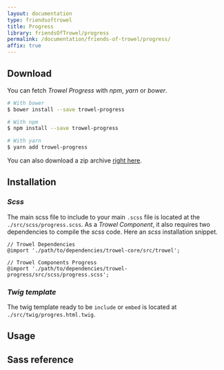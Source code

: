 ```yaml
---
layout: documentation
type: friendsoftrowel
title: Progress
library: friendsOfTrowel/progress
permalink: /documentation/friends-of-trowel/progress/
affix: true
---
```


## Download

You can fetch *Trowel Progress* with *npm*, *yarn* or *bower*.

```bash
# With bower
$ bower install --save trowel-progress

# With npm
$ npm install --save trowel-progress

# With yarn
$ yarn add trowel-progress
```

You can also download a zip archive [right here](https://github.com/FriendsOfTrowel/Progress/archive/master.zip).

## Installation

### *Scss*
The main scss file to include to your main `.scss` file is located at the `./src/scss/progress.scss`. As a *Trowel Component*, it also requires two dependencies to compile the *scss* code. Here an *scss* installation snippet.

```
// Trowel Dependencies
@import './path/to/dependencies/trowel-core/src/trowel';

// Trowel Components Progress
@import './path/to/dependencies/trowel-progress/src/scss/progress.scss';
```


### *Twig template*
The twig template ready to be `include` or `embed` is located at `./src/twig/progres.html.twig`.

## Usage

## Sass reference